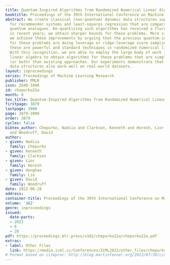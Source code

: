 ```yaml
---
title: Quantum-Inspired Algorithms from Randomized Numerical Linear Algebra
booktitle: Proceedings of the 39th International Conference on Machine Learning
abstract: We create classical (non-quantum) dynamic data structures supporting queries
  for recommender systems and least-squares regression that are comparable to their
  quantum analogues. De-quantizing such algorithms has received a flurry of attention
  in recent years; we obtain sharper bounds for these problems. More significantly,
  we achieve these improvements by arguing that the previous quantum-inspired algorithms
  for these problems are doing leverage or ridge-leverage score sampling in disguise;
  these are powerful and standard techniques in randomized numerical linear algebra.
  With this recognition, we are able to employ the large body of work in numerical
  linear algebra to obtain algorithms for these problems that are simpler or faster
  (or both) than existing approaches. Our experiments demonstrate that the proposed
  data structures also work well on real-world datasets.
layout: inproceedings
series: Proceedings of Machine Learning Research
publisher: PMLR
issn: 2640-3498
id: chepurko22a
month: 0
tex_title: Quantum-Inspired Algorithms from Randomized Numerical Linear Algebra
firstpage: 3879
lastpage: 3900
page: 3879-3900
order: 3879
cycles: false
bibtex_author: Chepurko, Nadiia and Clarkson, Kenneth and Horesh, Lior and Lin, Honghao
  and Woodruff, David
author:
- given: Nadiia
  family: Chepurko
- given: Kenneth
  family: Clarkson
- given: Lior
  family: Horesh
- given: Honghao
  family: Lin
- given: David
  family: Woodruff
date: 2022-06-28
address:
container-title: Proceedings of the 39th International Conference on Machine Learning
volume: '162'
genre: inproceedings
issued:
  date-parts:
  - 2022
  - 6
  - 28
pdf: https://proceedings.mlr.press/v162/chepurko22a/chepurko22a.pdf
extras:
- label: Other Files
  link: https://media.icml.cc/Conferences/ICML2022/other_files/chepurko22a-supp.zip
# Format based on citeproc: http://blog.martinfenner.org/2013/07/30/citeproc-yaml-for-bibliographies/
---
```

